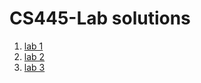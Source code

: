 # CS445-Lab solutions
1. [lab 1](https://github.com/fikerte-b/CS445-Lab/blob/main/Lab1%20Solutions.pdf)
2. [lab 2](https://github.com/fikerte-b/CS445-Lab/tree/main/lab2)
3. [lab 3](https://github.com/fikerte-b/CS445-Lab/tree/main/lab3_designPattern1)


